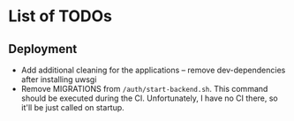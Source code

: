 # List of TODOs

## Deployment

* Add additional cleaning for the applications – remove dev-dependencies after installing uwsgi
* Remove MIGRATIONS from `/auth/start-backend.sh`. This command should be executed during the CI. Unfortunately, I have no CI there, so it'll be just called on startup.